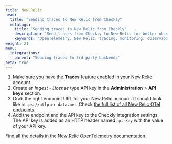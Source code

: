 ```yaml
---
title: New Relic
head:
  title: "Sending traces to New Relic from Checkly"
  metatags:
    title: "Sending traces to New Relic from Checkly"
    description: "Send traces from Checkly to New Relic for better observability."
    keywords: "OpenTelemetry, New Relic, tracing, monitoring, observability"
weight: 21
menu:
  integrations:
    parent: "Sending traces to 3rd party backends"
beta: true
---
```


1. Make sure you have the **Traces** feature enabled in your New Relic account.
2. Create an *Ingest - License* type API key in the **Administration** > **API keys** section.
3. Grab the right endpoint URL for your New Relic account. It should look like `https://otlp.nr-data.net`.
   Check [the full list of all New Relic OTel endpoints](https://docs.newrelic.com/docs/more-integrations/open-source-telemetry-integrations/opentelemetry/get-started/opentelemetry-set-up-your-app/#ports-and-endpoints).
4. Add the endpoint and the API key to the Checkly integration settings. The API key is added as an HTTP header named
   `api-key` with the value of your API key.

Find all the details in the [New Relic OpenTelemetry documentation](https://docs.newrelic.com/docs/more-integrations/open-source-telemetry-integrations/opentelemetry/get-started/opentelemetry-set-up-your-app/).
